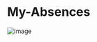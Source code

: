 # My-Absences

![image](https://user-images.githubusercontent.com/66129215/114072809-a4963a80-9870-11eb-8622-9f480e639076.png)
